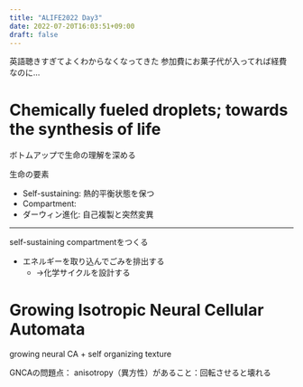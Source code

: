 ```yaml
---
title: "ALIFE2022 Day3"
date: 2022-07-20T16:03:51+09:00
draft: false
---
```


英語聴きすぎてよくわからなくなってきた
参加費にお菓子代が入ってれば経費なのに…

# Chemically fueled droplets; towards the synthesis of life

ボトムアップで生命の理解を深める

生命の要素
- Self-sustaining: 熱的平衡状態を保つ
- Compartment: 
- ダーウィン進化: 自己複製と突然変異

---

self-sustaining compartmentをつくる
- エネルギーを取り込んでごみを排出する
  - →化学サイクルを設計する

# Growing Isotropic Neural Cellular Automata

growing neural CA + self organizing texture

GNCAの問題点：
anisotropy（異方性）があること：回転させると壊れる
